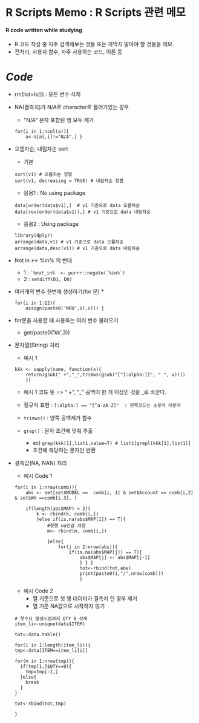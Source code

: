 R Scripts Memo : R Scripts 관련 메모
===

#### R code written while studying
* R 코드 작성 중 자주 검색해보는 것들 또는 까먹지 말아야 할 것들을 메모.
* 전처리, 사용자 함수, 자주 사용하는 코드, 이론 등

*Code*
===
* rm(list=ls()) : 모든 변수 삭제
* NA(결측치)가 N/A로 character로 들어가있는 경우
    * "N/A" 문자 포함된 행 모두 제거
    ```
    for(i in 1:ncol(a)){
        a<-a[a[,i]!="N/A",] }
    ```
* 오름차순, 내림차순 sort
    * 기본
    ```
    sort(v1) # 오름차순 정렬
    sort(v1, decreasing = TRUE) # 내림차순 정렬
    ```
    * 응용1 : No using package
    ```
    data[order(data$v1),]  # v1 기준으로 data 오름차순
    data[rev(order(data$v1)),] # v1 기준으로 data 내림차순
    ```
    * 응용2 : Using package
    ```
    library(dplyr)
    arrange(data,v1) # v1 기준으로 data 오름차순
    arrange(data,desc(v1)) # v1 기준으로 data 내림차순
    ```

* Not in <-> %in% 의 반대
    * 1 : ``` `%not_in%` <- purrr::negate(`%in%`) ```
    * 2 : ` setdiff(D1, D0) `

* 여러개의 변수 한번에 생성하기(for 문)
    * 
    ```
    for(i in 1:12){
        assign(paste0('NRU',i),c()) }
    ```
* for문을 사용할 때 사용하는 여러 변수 불러오기
    * get(paste0('kk',3))

* 문자열(String) 처리
    * 예시 1
    ```
    kkk <- sapply(name, function(x){
        return(gsub(" +","_",trimws(gsub("[^[:alpha:]]", " ", x))))
        })
    ```
    * 예시 1 코드 뜻 => “ +”, “_”  공백이 한 개 이상인 것을 _로 바꾼다.
    * 정규식 표현 : ` [:alpha:] == "[^a-zA-Z]"  : 왼쪽코드는 소문자 대문자 `
    
    * ` trimws() ` : 양쪽 공백제거 함수 
    * ` grep() ` : 문자 조건에 맞춰 추출
        * ex) ``` grep(kkk[1],list1,value=T) # list1[grepl(kkk[1],list1)] ```
        * 조건에 해당하는 문자만 반환

* 결측값(NA, NAN) 처리
    * 예시 Code 1
    ```
    for(i in 1:nrow(comb)){
        abs <- set[set$MODEL ==  comb[i, 1] & set$Account == comb[i,2] & set$WH ==comb[i,3], ]
        
        if(length(abs$MAP) < 2){
            k <- rbind(k, comb[i,])
            }else if(is.na(abs$MAP[1]) == T){
                #첫행 na인값 저장
                m<- rbind(m, comb[i,])
                
                }else{
                    for(j in 2:nrow(abs)){
                        if(is.na(abs$MAP[j]) == T){
                            abs$MAP[j] <- abs$MAP[j-1]
                            } } }
                            tot<-rbind(tot,abs)
                            print(paste0(i,"/",nrow(comb))) 
                            }
    ```
    * 예시 Code 2 
        * 열 기준으로 첫 행 데이터가 결측치 인 경우 제거
        * 열 기준 NA값으로 시작하지 않기
    ```
  # 첫수요 발생시점까지 QTY 0 삭제
  item_li<-unique(data$ITEM)
  
  tot<-data.table()
  
  for(i in 1:length(item_li)){
    tmp<-data[ITEM==item_li[i]]
    
    for(m in 1:nrow(tmp)){
      if(tmp[1,]$QTY==0){
        tmp=tmp[-1,]
      }else{
        break
      }
    }
    
    tot<-rbind(tot,tmp)
    
  }

    ```


